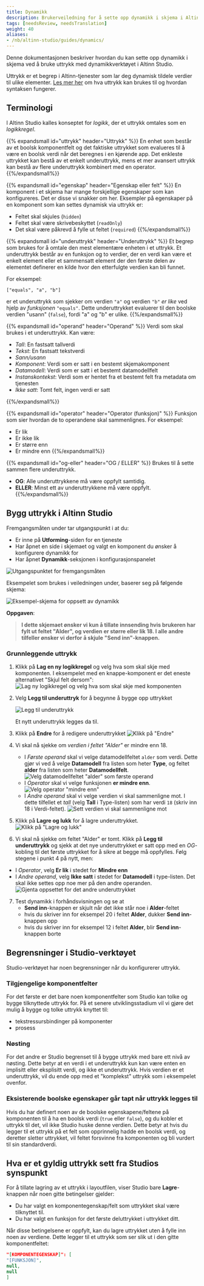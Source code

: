 ```yaml
---
title: Dynamikk
description: Brukerveiledning for å sette opp dynamikk i skjema i Altinn Studio
tags: [needsReview, needsTranslation]
weight: 40
aliases:
- /nb/altinn-studio/guides/dynamics/
---
```


Denne dokumentasjonen beskriver hvordan du kan sette opp dynamikk i skjema ved å bruke uttrykk med dynamikkverktøyet i Altinn Studio.

Uttrykk er et begrep i Altinn-tjenester som lar deg dynamisk tildele verdier til ulike elementer. [Les mer her](/nb/altinn-studio/v8/reference/logic/expressions/) om hva uttrykk kan brukes til og hvordan syntaksen fungerer.

## Terminologi

I Altinn Studio kalles konseptet for _logikk_, der et uttrykk omtales som en _logikkregel_.

{{% expandsmall id="uttrykk" header="Uttrykk" %}}
En enhet som består av et boolsk komponentfelt og det faktiske uttrykket som evalueres til å være en boolsk verdi når det beregnes i en kjørende app. Det enkleste uttrykket kan bestå av et enkelt underuttrykk, mens et mer avansert uttrykk kan bestå av flere underuttrykk kombinert med en operator.
{{%/expandsmall%}}

{{% expandsmall id="egenskap" header="Egenskap eller felt" %}}
En komponent i et skjema har mange forskjellige egenskaper som kan konfigureres. Det er disse vi snakker om her. 
Eksempler på egenskaper på en komponent som kan settes dynamisk via uttrykk er:
- Feltet skal skjules (`hidden`)
- Feltet skal være skrivebeskyttet (`readOnly`)
- Det skal være påkrevd å fylle ut feltet (`required`)
{{%/expandsmall%}}

{{% expandsmall id="underuttrykk" header="Underuttrykk" %}}
Et begrep som brukes for å omtale den mest elementære enheten i et uttrykk. Et underuttrykk består av en funksjon og to verdier, der en verdi kan være et enkelt element eller et sammensatt element der den første delen av elementet definerer en kilde hvor den etterfulgte verdien kan bli funnet.

For eksempel:

```
["equals", "a", "b"]
```

er et underuttrykk som sjekker om verdien `"a"` og verdien `"b"` _er like_ ved hjelp av _funksjonen_ `"equals"`. Dette underuttrykket evaluerer til den boolske verdien "usann" (`false`), fordi "a" og "b" er ulike.
{{%/expandsmall%}}

{{% expandsmall id="operand" header="Operand" %}}
Verdi som skal brukes i et underuttrykk. Kan være:
  - _Tall_: En fastsatt tallverdi
  - _Tekst_: En fastsatt tekstverdi
  - _Sann/usann_
  - _Komponent_: Verdi som er satt i en bestemt skjemakomponent
  - _Datamodell_: Verdi som er satt i et bestemt datamodellfelt
  - _Instanskontekst_: Verdi som er hentet fra et bestemt felt fra metadata om tjenesten
  - _Ikke satt_: Tomt felt, ingen verdi er satt

{{%/expandsmall%}}

{{% expandsmall id="operator" header="Operator (funksjon)" %}}
Funksjon som sier hvordan de to operandene skal sammenlignes. For eksempel:
  - Er lik
  - Er ikke lik
  - Er større enn
  - Er mindre enn
{{%/expandsmall%}}

{{% expandsmall id="og-eller" header="OG / ELLER" %}}
Brukes til å sette sammen flere underuttrykk.
- **OG**: Alle underuttrykkene må være oppfylt samtidig.
- **ELLER**: Minst ett av underuttrykkene må være oppfylt.
{{%/expandsmall%}}

## Bygg uttrykk i Altinn Studio

Fremgangsmåten under tar utgangspunkt i at du:
- Er inne på **Utforming**-siden for en tjeneste
- Har åpnet en side i skjemaet og valgt en komponent du ønsker å konfigurere dynamikk for
- Har åpnet **Dynamikk**-seksjonen i konfigurasjonspanelet

![Utgangspunktet for fremgangsmåten](starting-point.png "Utgangspunktet for fremgangsmåten")

Eksempelet som brukes i veiledningen under, baserer seg på følgende skjema:

![Eksempel-skjema for oppsett av dynamikk](example-form.png "Eksempel-skjema for oppsett av dynamikk")

**Oppgaven**:
> **I dette skjemaet ønsker vi kun å tillate innsending hvis brukeren har fylt ut feltet "Alder", og verdien er større eller lik 18. I alle andre tilfeller ønsker vi derfor å skjule "Send inn"-knappen.**

### Grunnleggende uttrykk

1. Klikk på **Lag en ny logikkregel** og velg hva som skal skje med komponenten. I eksempelet med en knappe-komponent er det eneste alternativet "Skjul felt dersom":
   ![Lag ny logikkregel og velg hva som skal skje med komponenten](create-rule.png "Lag ny logikkregel og velg hva som skal skje med komponenten")

2. Velg **Legg til underuttryk** for å begynne å bygge opp uttrykket

   ![Legg til underuttrykk](add-sub-expression.png "Legg til underuttrykk")

   Et nytt underuttrykk legges da til.

3. Klikk på **Endre** for å redigere underuttrykket
   ![Klikk på "Endre"](edit-sub-expression.png "Klikk på Endre")

4. Vi skal nå sjekke om _verdien i feltet "Alder"_ er mindre enn 18.
   - I _Første operand_ skal vi velge datamodellfeltet `alder` som verdi. Dette gjør vi ved å velge **Datamodell** fra listen som heter **Type**, og feltet **alder** fra listen som heter **Datamodellfelt**.
     ![Velg datamodellfeltet "alder" som første operand](first-operand.png "Velg datamodellfeltet alder som første operand")
   - I _Operator_ skal vi velge funksjonen **er mindre enn**.
     ![Velg operator "mindre enn"](operator.png "Velg operator mindre enn")
   - I _Andre operand_ skal vi velge verdien vi skal sammenligne mot. I dette tilfellet et _tall_ (velg **Tall** i Type-listen) som har verdi `18` (skriv inn 18 i Verdi-feltet).
     ![Sett verdien vi skal sammenligne mot](second-operand.png "Sett verdien vi skal sammenligne mot")

5. Klikk på **Lagre og lukk** for å lagre underuttrykket.
  ![Klikk på "Lagre og lukk"](save-first-sub-expression.png "Klikk på Lagre og lukk")

6. Vi skal nå sjekke om feltet "Alder" er tomt. Klikk på **Legg til underuttrykk** og sjekk at det nye underuttrykket er satt opp med en _OG_-kobling til det første uttrykket for å sikre at begge må oppfylles. Følg stegene i punkt 4 på nytt, men:
  - I _Operator_, velg **Er lik** i stedet for **Mindre enn**
  - I _Andre operand_, velg **Ikke satt** i stedet for **Datamodell** i type-listen. Det skal ikke settes opp noe mer på den andre operanden.
    ![Gjenta oppsettet for det andre underuttrykket](second-sub-expression.png)

7. Test dynamikk i forhåndsvisningen og se at
   - **Send inn**-knappen er skjult når det ikke står noe i **Alder**-feltet
   - hvis du skriver inn for eksempel 20 i feltet **Alder**, dukker **Send inn**-knappen opp
   - hvis du skriver inn for eksempel 12 i feltet **Alder**, blir **Send inn**-knappen borte


<!-- {{% expandlarge header="Komplekse uttrykk" id="komplekse-uttrykk"%}}

Det er også mulighet for å legge til uttrykk ved å skrive dem direkte i syntaksen som forventes av konfigurasjonen
i en kjørende Altinn-applikasjon. Denne funksjonaliteten vil tilbys i Studio UI hvis uttrykket
manuelt legges til feltet gjennom gitea eller en redigerings-IDE, og hvis uttrykket er skrevet på en måte som ikke kan
tolkes av Studios uttrykksverktøy. Dette gjelder [nøstede uttrykk](#Nøsting) samt uttrykk som er skrevet på en forenklet
måte, for eksempel uten å inkludere funksjonen, der det vil bli tolket av app-frontenden implisitt.

![Eksempel på komplekst uttrykk](complex-expression-example.png)

Denne alternative uttrykksbyggingen kan også tilgjengliggjøres når som helst mens du bygger uttrykket ditt i Studio
verktøyet. Vær obs på at du ikke når som helst kan gå tilbake til å redigere i uttrykksverktøyet da switchen vil gå i
kun lese modus når uttrykket er i en tilstand hvor det ikke kan tolkes av verktøyet.

Se at switchen er tilgjengelig for å redigere i fritekst:
![Rediger uttrykk med fritekst](edit-expression-free-style.png)

Trykk på switchen for å kunne redigere uttrykket ditt i fritekst:
![Tillat fritekst redigering av uttrykk](enable-edit-expression-free-style.png)

Endringer som fører til et ugyldig (eller ikke-tolkbart) uttrykk vil gjøre switchen kun lesbar:
![Ikke mulighet for å avbryte fritekst redigering av uttrykk](disabled-edit-expression-free-style.png)

{{% /expandlarge %}} -->

## Begrensninger i Studio-verktøyet

Studio-verktøyet har noen begrensninger når du konfigurerer uttrykk.

### Tilgjengelige komponentfelter

For det første er det bare noen komponentfelter som Studio kan tolke og bygge tilknyttede uttrykk for. På et senere utviklingsstadium vil vi gjøre det mulig å bygge og tolke uttrykk knyttet til:

- tekstressursbindinger på komponenter
- prosess

### <a name="Nøsting"></a>Nøsting

For det andre er Studio begrenset til å bygge uttrykk med bare ett nivå av nøsting. Dette betyr at en verdi i et underuttrykk kun kan være enten en implisitt eller eksplisitt verdi, og ikke et underuttrykk. Hvis verdien er et underuttrykk, vil du ende opp med et "komplekst" uttrykk som i eksempelet ovenfor.

### Eksisterende boolske egenskaper går tapt når uttrykk legges til

Hvis du har definert noen av de boolske egenskapene/feltene på komponenten til å ha en boolsk verdi (`true` eller `false`), og du kobler et uttrykk til det, vil ikke Studio huske denne verdien. Dette betyr at hvis du legger til et uttrykk på et felt som opprinnelig hadde en boolsk verdi, og deretter sletter uttrykket, vil feltet forsvinne fra komponenten og bli vurdert til sin standardverdi.

## Hva er et gyldig uttrykk sett fra Studios synspunkt

For å tillate lagring av et uttrykk i layoutfilen, viser Studio bare **Lagre**-knappen når noen gitte betingelser gjelder:

- Du har valgt en komponentegenskap/felt som uttrykket skal være tilknyttet til.
- Du har valgt en funksjon for det første deluttrykket i uttrykket ditt.

Når disse betingelsene er oppfylt, kan du lagre uttrykket uten å fylle inn noen av verdiene. Dette legger til et uttrykk som ser slik ut i den gitte komponentfeltet:

```json
"[KOMPONENTEGENSKAP]": [
"[FUNKSJON]",
null,
null
]
